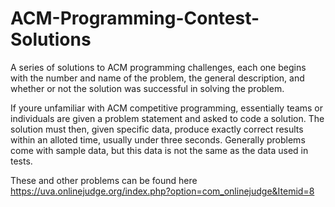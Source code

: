 # ACM-Programming-Contest-Solutions
A series of solutions to ACM programming challenges, each one begins with the number and name of the problem, the general description, and whether or not the solution was successful in solving the problem. 

If youre unfamiliar with ACM competitive programming, essentially teams or individuals are given a problem statement and asked to code a solution. The solution must then, given specific data, produce exactly correct results within an alloted time, usually under three seconds. Generally problems come with sample data, but this data is not the same as the data used in tests. 

These and other problems can be found here
https://uva.onlinejudge.org/index.php?option=com_onlinejudge&Itemid=8
